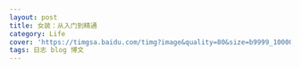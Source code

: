 ```yaml
---
layout: post
title: 女装：从入门到精通
category: Life
cover: 'https://timgsa.baidu.com/timg?image&quality=80&size=b9999_10000&sec=1509859265324&di=aa73e7e1b8c953ab489d9a56d6eb1502&imgtype=0&src=http%3A%2F%2Fc.hiphotos.baidu.com%2Fzhidao%2Fwh%3D450%2C600%2Fsign%3Dfdf40784b38f8c54e386cd2b0f1901c3%2F8644ebf81a4c510f8b5c23706759252dd52aa5c4.jpg'
tags: 日志 blog 博文 
---
```


<div align="center">
<object classid="clsid:CA8A9780-280D-11CF-A24D-444553540000" width="1000" height="1200" border="0">    
    <param name="_Version" value="65539">    
    <param name="_ExtentX" value="20108">    
    <param name="_ExtentY" value="10866">    
    <param name="_StockProps" value="0">    
    <param name="SRC" value="pdf/test.pdf">    
    <object data="http://ouav818sk.bkt.clouddn.com/cuteboy.pdf" type="application/pdf" width="1000" height="1200">     
    </object>    
</object> 
</div>